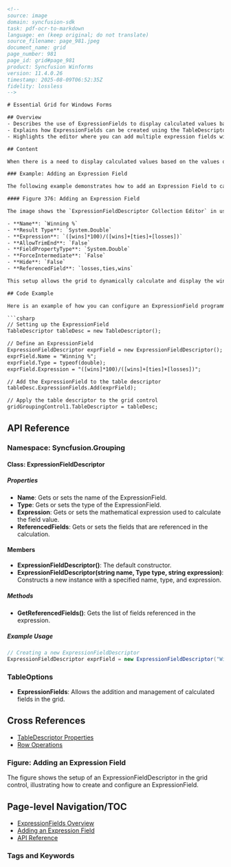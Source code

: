 ```html
<!-- 
source: image
domain: syncfusion-sdk
task: pdf-ocr-to-markdown
language: en (keep original; do not translate)
source_filename: page_981.jpeg
document_name: grid
page_number: 981
page_id: grid#page_981
product: Syncfusion Winforms
version: 11.4.0.26
timestamp: 2025-08-09T06:52:35Z
fidelity: lossless
-->

# Essential Grid for Windows Forms

## Overview
- Describes the use of ExpressionFields to display calculated values based on other fields in the same record.
- Explains how ExpressionFields can be created using the TableDescriptor.ExpressionFields property.
- Highlights the editor where you can add multiple expression fields with their own expressions.

## Content

When there is a need to display calculated values based on the values on other fields in the same record, ExpressionFields would be the right choice to use. ExpressionFields can be created by using the TableDescriptor.ExpressionFields property. This will open an editor wherein you can add any number of expression fields each with its own expression used to calculate the results.

### Example: Adding an Expression Field

The following example demonstrates how to add an Expression Field to calculate the Winning Percentage for basketball teams.

#### Figure 376: Adding an Expression Field

The image shows the `ExpressionFieldDescriptor Collection Editor` in use, where the following settings are configured:

- **Name**: `Winning %`
- **Result Type**: `System.Double`
- **Expression**: `([wins]*100)/([wins]+[ties]+[losses])`
- **AllowTrimEnd**: `False`
- **FieldPropertyType**: `System.Double`
- **ForceIntermediate**: `False`
- **Hide**: `False`
- **ReferencedField**: `losses,ties,wins`

This setup allows the grid to dynamically calculate and display the winning percentage for each team based on their wins, ties, and losses.

## Code Example

Here is an example of how you can configure an ExpressionField programmatically:

```csharp
// Setting up the ExpressionField
TableDescriptor tableDesc = new TableDescriptor();

// Define an ExpressionField
ExpressionFieldDescriptor exprField = new ExpressionFieldDescriptor();
exprField.Name = "Winning %";
exprField.Type = typeof(double);
exprField.Expression = "([wins]*100)/([wins]+[ties]+[losses])";

// Add the ExpressionField to the table descriptor
tableDesc.ExpressionFields.Add(exprField);

// Apply the table descriptor to the grid control
gridGroupingControl1.TableDescriptor = tableDesc;
```

## API Reference

### Namespace: Syncfusion.Grouping

#### Class: ExpressionFieldDescriptor

##### Properties
- **Name**: Gets or sets the name of the ExpressionField.
- **Type**: Gets or sets the type of the ExpressionField.
- **Expression**: Gets or sets the mathematical expression used to calculate the field value.
- **ReferencedFields**: Gets or sets the fields that are referenced in the calculation.

#### Members
- **ExpressionFieldDescriptor()**: The default constructor.
- **ExpressionFieldDescriptor(string name, Type type, string expression)**: Constructs a new instance with a specified name, type, and expression.

##### Methods
- **GetReferencedFields()**: Gets the list of fields referenced in the expression.

##### Example Usage
```csharp
// Creating a new ExpressionFieldDescriptor
ExpressionFieldDescriptor exprField = new ExpressionFieldDescriptor("Winning %", typeof(double), "([wins]*100)/([wins]+[ties]+[losses])");
```

### TableOptions

- **ExpressionFields**: Allows the addition and management of calculated fields in the grid.

## Cross References
- [TableDescriptor Properties](#tabledescriptor-properties)
- [Row Operations](#row-operations)

### Figure: Adding an Expression Field

The figure shows the setup of an ExpressionFieldDescriptor in the grid control, illustrating how to create and configure an ExpressionField.

## Page-level Navigation/TOC
- [ExpressionFields Overview](#expressionfields-overview)
- [Adding an Expression Field](#adding-an-expression-field)
- [API Reference](#api-reference)

### Tags and Keywords
<!-- tags: [expressionfields, gridgroupingcontrol, calculatedfields, windowsforms] keywords: [calculation, dynamicfield, percentagemetric, gridcontrol] -->
```
